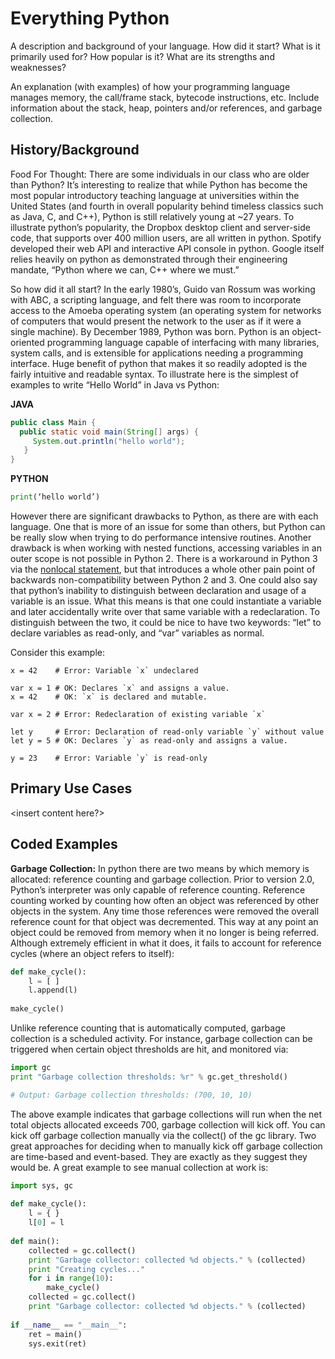 # Everything Python

A description and background of your language.  How did it start?  What is it primarily used for?  How popular is it?  What are its strengths and weaknesses?

An explanation (with examples) of how your programming language manages memory, the call/frame stack, bytecode instructions, etc.  Include information about the stack, heap, pointers and/or references, and garbage collection.

## History/Background

Food For Thought: There are some individuals in our class who are older than Python? It’s interesting to realize that while Python has become the most popular introductory teaching language at universities within the United States (and fourth in overall popularity behind timeless classics such as Java, C, and C++), Python is still relatively young at ~27 years. To illustrate python’s popularity, the Dropbox desktop client and server-side code, that supports over 400 million users, are all written in python. Spotify developed their web API and interactive API console in python. Google itself relies heavily on python as demonstrated through their engineering mandate, “Python where we can, C++ where we must.”

So how did it all start? In the early 1980’s, Guido van Rossum was working with ABC, a scripting language, and felt there was room to incorporate access to the Amoeba operating system (an operating system for networks of computers that would present the network to the user as if it were a single machine). By December 1989, Python was born. Python is an object-oriented programming language capable of interfacing with many libraries, system calls, and is extensible for applications needing a programming interface. Huge benefit of python that makes it so readily adopted is the fairly intuitive and readable syntax. To illustrate here is the simplest of examples to write “Hello World” in Java vs Python:

**JAVA**
```java
public class Main {
  public static void main(String[] args) {
     System.out.println("hello world");
   }
}
```

**PYTHON**
```python
print(‘hello world’)
```

However there are significant drawbacks to Python, as there are with each language. One that is more of an issue for some than others, but Python can be really slow when trying to do performance intensive routines. Another drawback is when working with nested functions, accessing variables in an outer scope is not possible in Python 2. There is a workaround in Python 3 via the [nonlocal statement](https://docs.python.org/3/reference/simple_stmts.html#the-nonlocal-statement), but that introduces a whole other pain point of backwards non-compatibility between Python 2 and 3. One could also say that python’s inability to distinguish between declaration and usage of a variable is an issue. What this means is that one could instantiate a variable and later accidentally write over that same variable with a redeclaration. To distinguish between the two, it could be nice to have two keywords: “let” to declare variables as read-only, and “var” variables as normal.

Consider this example:
```
x = 42    # Error: Variable `x` undeclared

var x = 1 # OK: Declares `x` and assigns a value.
x = 42    # OK: `x` is declared and mutable.

var x = 2 # Error: Redeclaration of existing variable `x`

let y     # Error: Declaration of read-only variable `y` without value
let y = 5 # OK: Declares `y` as read-only and assigns a value.

y = 23    # Error: Variable `y` is read-only
```

## Primary Use Cases

<insert content here?>

## Coded Examples

**Garbage Collection:**
In python there are two means by which memory is allocated: reference counting and garbage collection. Prior to version 2.0, Python’s interpreter was only capable of reference counting. Reference counting worked by counting how often an object was referenced by other objects in the system. Any time those references were removed the overall reference count for that object was decremented. This way at any point an object could be removed from memory when it no longer is being referred. Although extremely efficient in what it does, it fails to account for reference cycles (where an object refers to itself):

```python
def make_cycle():
    l = [ ]
    l.append(l)
 
make_cycle()
```

Unlike reference counting that is automatically computed, garbage collection is a scheduled activity. For instance, garbage collection can be triggered when certain object thresholds are hit, and monitored via:

```python
import gc
print "Garbage collection thresholds: %r" % gc.get_threshold()

# Output: Garbage collection thresholds: (700, 10, 10)
```

The above example indicates that garbage collections will run when the net total objects allocated exceeds 700, garbage collection will kick off. You can kick off garbage collection manually via the collect() of the gc library. Two great approaches for deciding when to manually kick off garbage collection are time-based and event-based. They are exactly as they suggest they would be. A great example to see manual collection at work is:

```python
import sys, gc
 
def make_cycle():
    l = { }
    l[0] = l
 
def main():
    collected = gc.collect()
    print "Garbage collector: collected %d objects." % (collected)
    print "Creating cycles..."
    for i in range(10):
        make_cycle()
    collected = gc.collect()
    print "Garbage collector: collected %d objects." % (collected)
 
if __name__ == "__main__":
    ret = main()
    sys.exit(ret)
```

